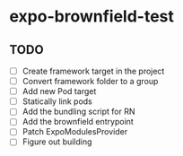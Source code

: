 # expo-brownfield-test

## TODO

- [ ] Create framework target in the project
- [ ] Convert framework folder to a group
- [ ] Add new Pod target
- [ ] Statically link pods
- [ ] Add the bundling script for RN
- [ ] Add the brownfield entrypoint
- [ ] Patch ExpoModulesProvider
- [ ] Figure out building
